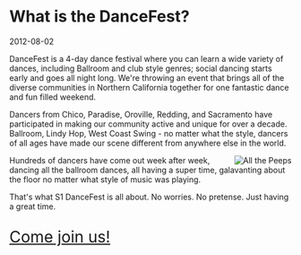 # What is the DanceFest?
2012-08-02

DanceFest is a 4-day dance festival where you can learn a wide variety of dances, including Ballroom and club style genres; social dancing starts early and goes all night long. We're throwing an event that brings all of the diverse communities in Northern California together for one fantastic dance and fun filled weekend.

Dancers from Chico, Paradise, Oroville, Redding, and Sacramento have participated in making our community active and unique for over a decade.  Ballroom, Lindy Hop, West Coast Swing - no matter what the style, dancers of all ages have made our scene different from anywhere else in the world. 

<img src="/images/articles/what-is-dancefest/back-in-the-dizzle.jpg" style="float: right" title="All the Peeps" />
Hundreds of dancers have come out week after week, dancing all the ballroom dances, all having a super time, galavanting about the floor no matter what style of music was playing.

That's what S1 DanceFest is all about.  No worries.  No pretense.  Just having a great time.  

<a href="https://dancefest.herokuapp.com/registration" style="font-size: 2em; position: relative; top: 15px">Come join us!</a>